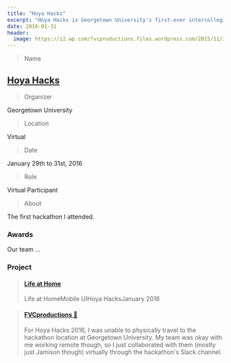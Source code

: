 ```yaml
---
title: "Hoya Hacks"
excerpt: "Hoya Hacks is Georgetown University's first-ever intercollegiate hackathon."
date: 2016-01-31
header:
  image: https://i2.wp.com/fvcproductions.files.wordpress.com/2015/11/img_0164.jpg
---
```


> Name

## <a title="Hoya Hacks" href="http://hoyahacks.com" target="_blank">Hoya Hacks</a>

> Organizer

Georgetown University

> Location

Virtual

> Date

January 29th to 31st, 2016

> Role

Virtual Participant

> About

The first hackathon I attended.

### Awards

Our team ...

### Project

<blockquote class="embedly-card"><h4><a href="https://www.behance.net/gallery/35746593/Life-at-Home">Life at Home</a></h4><p>Life at HomeMobile UIHoya HacksJanuary 2016</p></blockquote>

<blockquote class="embedly-card"><h4><a href="http://fvcproductions.com/portfolio/life-at-home">FVCproductions 🍓</a></h4><p>For Hoya Hacks 2016, I was unable to physically travel to the hackathon location at Georgetown University. My team was okay with me working remote though, so I just collaborated with them (mostly just Jamison though) virtually through the hackathon's Slack channel.</p></blockquote>
